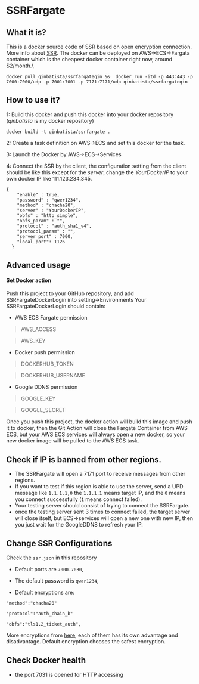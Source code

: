
# SSRFargate
## What it is?
This is a docker source code of SSR based on open encryption connection. More info about [SSR](https://github.com/shadowsocksrr/shadowsocksr). The docker can be deployed on AWS->ECS->Fargata container which is the cheapest docker container right now, around $2/month.\


```
docker pull qinbatista/ssrfargateqin &&  docker run -itd -p 443:443 -p 7000:7000/udp -p 7001:7001 -p 7171:7171/udp qinbatista/ssrfargateqin
```

## How to use it?

1: Build this docker and push this docker into your docker repository (*qinbatista* is my docker repository)

```
docker build -t qinbatista/ssrfargate .
```
2: Create a task definition on AWS->ECS and set this docker for the task.

3: Launch the Docker by AWS->ECS->Services

4: Connect the SSR by the client, the configuration setting from the client should be like this except for the *server*, change the *YourDockerIP* to your own docker IP like 111.123.234.345.

```
{
	"enable" : true,
	"password" : "qwer1234",
	"method" : "chacha20",
	"server" : "YourDockerIP",
	"obfs" : "http_simple",
	"obfs_param" : "",
	"protocol" : "auth_sha1_v4",
	"protocol_param" : "",
	"server_port" : 7000,
	"local_port": 1126
  }
```

## Advanced usage

#### Set Docker action
Push this project to your GitHub repository, and add SSRFargateDockerLogin into setting->Environments
Your SSRFargateDockerLogin should contain:

- AWS ECS Fargate permission

>AWS_ACCESS

>AWS_KEY

- Docker push permission

>DOCKERHUB_TOKEN

>DOCKERHUB_USERNAME

- Google DDNS permission

>GOOGLE_KEY

>GOOGLE_SECRET

Once you push this project, the docker action will build this image and push it to docker, then the Git Action will close the Fargate Container from AWS ECS, but your AWS ECS services will always open a new docker, so your new docker image will be pulled to the AWS ECS task.

## Check if IP is banned from other regions.
- The SSRFargate will open a 7171 port to receive messages from other regions.
- If you want to test if this region is able to use the server, send a UPD message like `1.1.1.1,0` the `1.1.1.1` means target IP, and the `0` means you connect successfully (`1` means connect failed).
- Your testing server should consist of trying to connect the SSRFargate.
- once the testing server sent 3 times to connect failed, the target server will close itself, but ECS->services will open a new one with new IP, then you just wait for the GoogleDDNS to refresh your IP.

## Change SSR Configurations

Check the `ssr.json` in this repository

- Default ports are `7000-7030`,

- The default password is `qwer1234`,

- Default encryptions are:

 `"method":"chacha20"`

 `"protocol":"auth_chain_b"`

 `"obfs":"tls1.2_ticket_auth",`

More encryptions from [here](https://github.com/shadowsocksrr/shadowsocks-rss/blob/master/ssr.md), each of them has its own advantage and disadvantage. Default encryption chooses the safest encryption.

## Check Docker health
- the port 7031 is opened for HTTP accessing


